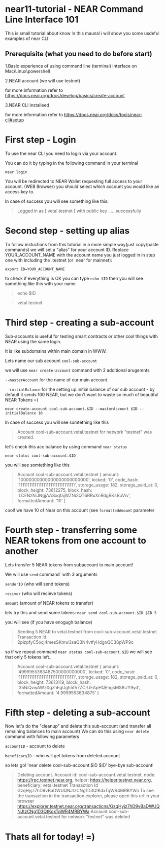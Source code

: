 # near11-tutorial - NEAR Command Line Interface 101 

This is small tutorial about know
In this maunal i will show you some usdeful examples of near CLI

## Prerequisite (what you need to do before start)
1.Basic experience of using command line (terminal) interface on Mac\Linux\powershell

2.NEAR account (we will use testnet) 

for more information refer to https://docs.near.org/docs/develop/basics/create-account

3.NEAR CLI installeed 

for more information refer to https://docs.near.org/docs/tools/near-cli#setup


# First step - Login 

To use the near CLI you need to login via your account.

You can do it by typing in the following command in your terminal 

`near login`

You will be redirected to NEAR Wallet requesting full access to your account. (WEB Browser)
you should select which account you would like an access key to.

In case of success you will see something like this:
>Logged in as [ vetal.testnet ] with public key ..... successfully

# Second step - setting up alias  

To follow instuctions from this tutorial in a more simple way(just copy\paste commands) we will set a "alias" for your account ID. Replace YOUR_ACCOUNT_NAME with the account name you just logged in in step one with including the .testnet (or .near for mainnet):

`export ID=YOUR_ACCOUNT_NAME`

to check if everything is OK you can type
`echo $ID`
then you will see something like this with your name
>echo $ID

>vetal.testnet

# Third step - creating a sub-account 

Sub-accounts is useful for testing smart contracts or other cool things with NEAR using the same login. 

It is like subdomains within main domain in WWW.

Lets name our sub account `cool-sub-account` 

we will use `near create-account` command with 2 additional arugemnts 

`--masterAccount` for the name of our main account

`--initialBalance` for the setting up initial balance of our sub account - by default it sends 100 NEAR, but we don't want to waste so much of beautiful NEAR Tokens =)

`near create-account cool-sub-account.$ID --masterAccount $ID --initialBalance 10`

In case of success you will see somtething like this
>Account cool-sub-account.vetal.testnet for network "testnet" was created.

let's check this acc balance by using command `near status`

`near status cool-sub-account.$ID`

you will see somtething like this
>Account cool-sub-account.vetal.testnet
{
  amount: '10000000000000000000000000',
  locked: '0',
  code_hash: '11111111111111111111111111111111',
  storage_usage: 182,
  storage_paid_at: 0,
  block_height: 73612275,
  block_hash: 'LCENzNiJNgjAASxqfajWZNi2QT6RRuXnRdgBKsBuViv',
  formattedAmount: '10'
}

cool! we have 10 of Near on this account (see `formattedAmount` parameter 

# Fourth step - transferring some NEAR tokens from one account to another 

Lets transfer 5 NEAR tokens from subaccount to main account!

We will use `send` command` with 3 arguments 

`senderID` (who will send tokens) 

`reciver` (who will recieve tokens)

`amount` (amount of NEAR tokens to transfer)

lets try this and send some tokens:
`near send cool-sub-account.$ID $ID 5`

you will see (if you have enogugh balance)
>Sending 5 NEAR to vetal.testnet from cool-sub-account.vetal.testnet
Transaction Id 2pizpfyC5ocj4mesSKmw3saQ3N4vtfyHdgoQC38pWP9c

so if we repeat command `near status cool-sub-account.$ID` we will see that only 5 tokens left..
>Account cool-sub-account.vetal.testnet
{
  amount: '4999955363487500000000000',
  locked: '0',
  code_hash: '11111111111111111111111111111111',
  storage_usage: 182,
  storage_paid_at: 0,
  block_height: 73613119,
  block_hash: '35NiQvwAWzXgzhEgUgh5fh7ZCrUEApHQEhgsMS8UY9yd',
  formattedAmount: '4.9999553634875'
}

# Fifth step - deleting a sub-account

Now let's do the "cleanup" and delete this sub-account (and transfer all remaining balances to main account)
We can do this using `near delete` command with following parameters

`accountID` - account to delete

`beneficaryID` - who will get tokens from deleted account

so lets go!
'near delete cool-sub-account.$ID $ID'
bye-bye sub-account! 
>Deleting account. Account id: cool-sub-account.vetal.testnet, node: https://rpc.testnet.near.org, helper: https://helper.testnet.near.org, beneficiary: vetal.testnet
Transaction Id GzqHyjz7hD9vBaDWUQNJtzCNg1D3QtKdxTqWR4MRBYWa
To see the transaction in the transaction explorer, please open this url in your browser
https://explorer.testnet.near.org/transactions/GzqHyjz7hD9vBaDWUQNJtzCNg1D3QtKdxTqWR4MRBYWa
Account cool-sub-account.vetal.testnet for network "testnet" was deleted

# Thats all for today! =)
